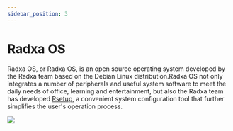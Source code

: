 ```yaml
---
sidebar_position: 3
---
```


# Radxa OS

Radxa OS, or Radxa OS, is an open source operating system developed by the Radxa team based on the Debian Linux distribution.Radxa OS not only integrates a number of peripherals and useful system software to meet the daily needs of office, learning and entertainment, but also the Radxa team has developed [Rsetup](/rock3/rock3b/radxa-os/rsetup), a convenient system configuration tool that further simplifies the user's operation process.

<img src="/img/common/desktop.webp"  /><br/>

<DocCardList />
